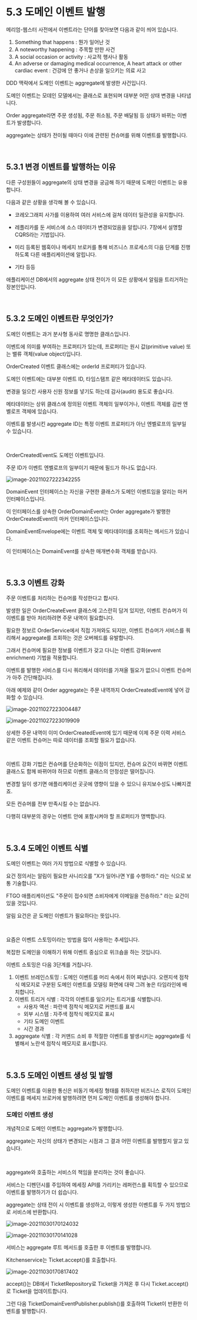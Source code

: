 # 5.3 도메인 이벤트 발행

메리엄-웹스터 사전에서 이벤트라는 단어를 찾아보면 다음과 같이 씌어 있습니다.

1. Something that happens : 뭔가 일어난 것
2. A noteworthy happening : 주목할 만한 사건
3. A social occasion or activity : 사교적 행사나 활동
4. An adverse or damaging medical occurrence, A heart attack or other cardiac event : 건강에 안 좋거나 손상을 일으키는 의료 사고



DDD 맥락에서 도메인 이벤트는 aggregate에 발생한 사건입니다.

도메인 이벤트는 모데인 모델에서는 클래스로 표현되며 대부분 어떤 상태 변경을 나타냅니다.

Order aggregate라면 주문 생성됨, 주문 취소됨, 주문 배달됨 등 상태가 바뀌는 이벤트가 발생합니다.

aggregate는 상태가 전이될 때마다 이에 관련된 컨슈머를 위해 이벤트를 발행합니다.

<br>

## 5.3.1 변경 이벤트를 발행하는 이유

다른 구성원들이 aggregate의 상태 변경을 궁금해 하기 때문에 도메인 이벤트는 유용합니다.

다음과 같은 상황을 생각해 볼 수 있습니다.

* 코레오그래피 사가를 이용하여 여러 서비스에 걸쳐 데이터 일관성을 유지합니다.
* 레플리카를 둔 서비스에 소스 데이터가 변경되었음을 알립니다. 7장에서 설명할 CQRS라는 기법입니다.
* 미리 등록된 웹훅이나 메세지 브로커를 통해 비즈니스 프로세스의 다음 단계를 진행하도록 다른 애플리케이션에 알립니다.

* 기타 등등



애플리케이션 DB에서의 aggregate 상태 전이가 이 모든 상황에서 알림을 트리거하는 장본인입니다.

<br>

## 5.3.2 도메인 이벤트란 무엇인가?

도메인 이벤트는 과거 분사형 동사로 명명한 클래스입니다.

이벤트에 의미를 부여하는 프로퍼티가 있는데, 프로퍼티는 원시 값(primitive value) 또는 밸류 객체(value object)입니다.

OrderCreated 이벤트 클래스에는 orderId 프로퍼티가 있습니다.

도메인 이벤트에는 대부분 이벤트 ID, 타임스탬프 같은 메타데이터도 있습니다.

변경을 일으킨 사용자 신원 정보를 넣기도 하는데 감사(audit) 용도로 좋습니다.

메타데이터는 상위 클래스에 정의된 이벤트 객체의 일부이거나, 이벤트 객체를 감싼 엔벨로프 객체에 있습니다.

이벤트를 발생시킨 aggregate ID는 특정 이벤트 프로퍼티가 아닌 엔벨로프의 일부일 수 있습니다.

<br>

OrderCreatedEvent도 도메인 이벤트입니다.

주문 ID가 이벤트 엔벨로프의 일부이기 때문에 필드가 하나도 없습니다.

![image-20211027222342255](../images/Chapter04/order_created_event.png)

DomainEvent 인터페이스는 자신을 구현한 클래스가 도메인 이벤트임을 알리는 마커 인터페이스입니다.

이 인터페이스를 상속한 OrderDomainEvent는 Order aggregate가 발행한 OrderCreatedEvent의 마커 인터페이스입니다.

DomainEventEnvelope에는 이벤트 객체 및 메타데이터를 조회하는 메서드가 있습니다.

이 인터페이스는 DomainEvent를 상속한 매개변수화 객체를 받습니다.

<br>

## 5.3.3 이벤트 강화

주문 이벤트를 처리하는 컨슈머를 작성한다고 합시다.

발생한 일은 OrderCreateEvent 클래스에 고스란히 담겨 있지만, 이벤트 컨슈머가 이 이벤트를 받아 처리하려면 주문 내역이 필요합니다.

필요한 정보르 OrderService에서 직접 가져와도 되지만, 이벤트 컨슈머가 서비스를 쿼리해서 aggregate를 조회하는 것은 오버헤드를 유발합니다.

그래서  컨슈머에 필요한 정보를 이벤트가 갖고 다니는 이벤트 강화(event enrichment) 기법을 적용합니다.

이벤트를 발행한 서비스를 다시 쿼리해서 데이터를 가져올 필요가 없으니 이벤트 컨슈머가 아주 간단해집니다.

아래 예제와 같이 Order aggregate는 주문 내역까지 OrderCreatedEvent에 넣어 강화할 수 있습니다.

![image-20211027223004487](../images/Chapter05/enrichmented_order_created_event1.png)

![image-20211027223019909](../images/Chapter05/enrichmented_order_created_event2.png)

상세한 주문 내역이 이미 OrderCreatedEvent에 있기 때문에 이제 주문 이력 서비스 같은 이벤트 컨슈머는 따로 데이터를 조회할 필요가 없습니다.

<br>

이벤트 강화 기법은 컨슈머를 단순화하는 이점이 있지만, 컨슈머 요건이 바뀌면 이벤트 클래스도 함께 바뀌어야 하므로 이벤트 클래스의 안정성은 떨어집니다.

변경할 일이 생기면 애플리케이션 곳곳에 영향이 있을 수 있으니 유지보수성도 나빠지겠죠.

모든 컨슈머를 전부 만족시킬 수는 없습니다.

다행히 대부분의 경우는 이벤트 안에 포함시켜야 할 프로퍼티가 명백합니다.

<br>

## 5.3.4 도메인 이벤트 식별

도메인 이벤트는 여러 가지 방법으로 식별할 수 있습니다.

요건 정의서는 알림이 필요한 사니리오를 "X가 일어나면 Y를 수행하라." 라는 식으로 보통 기술합니다.

FTGO 애플리케이션도 "주문이 접수되면 소비자에게 이메일을 전송하라." 라는 요건이 있을 것입니다.

알림 요건은 곧 도메인 이벤트가 필요하다는 뜻입니다.

<br>

요즘은 이벤트 스토밍이라는 방법을 많이 사용하는 추세입니다.

복잡한 도메인을 이해하기 위해 이벤트 중심으로 위크숍을 하는 것입니다.

이벤트 소토밍은 다음 3단계를 거칩니다.

1. 이벤트 브레인스토밍 : 도메인 이벤트를 머리 속에서 쥐어 짜냅니다. 오렌지색 점착식 메모지로 구분된 도메인 이벤트를 모델링 화면에 대략 그려 놓은 타임라인에 배치합니다.
2. 이벤트 트리거 식별 : 각각의 이벤트를 일으키는 트리거를 식별합니다.
   * 사용자 액션 : 파란색 점착식 메모지로 커맨드를 표시
   * 외부 시스템 : 자주색 점착식 메모지로 표시
   * 기타 도메인 이벤트
   * 시간 경과
3. aggregate 식별 : 각 커맨드 소비 후 적절한 이벤트를 발생시키는 aggregate를 식별해서 노란색 점착식 메모지로 표시합니다.

<br>

## 5.3.5 도메인 이벤트 생성 및 발행

도메인 이벤트를 이용한 통신은 비동기 메세징 형태를 취하지만 비즈니스 로직이 도메인 이벤트를 메세지 브로커에 발행하려면 먼저 도메인 이벤트를 생성해야 합니다.

### 도메인 이벤트 생성

개념적으로 도메인 이벤트는 aggregate가 발행합니다.

aggregate는 자신의 상태가 변경되는 시점과 그 결과 어떤 이벤트를 발행할지 알고 있습니다.

<br>

aggregate와 호출하는 서비스의 책임을 분리하는 것이 좋습니다.

서비스는 디펜던시를 주입하여 메세징 API를 가리키는 레퍼런스를 획득할 수 있으므로 이벤트를 발행하기가 더 쉽습니다.

aggregate는 상태 전이 시 이벤트를 생성하고, 이렇게 생성한 이벤트를 두 가지 방법으로 서비스에 반환합니다.

![image-20211030170124032](../images/Chapter05/ticket_aggregate1.png)

![image-20211030170141028](../images/Chapter05/ticket_aggregate2.png)

서비스는 aggregate 루트 메서드를 호출한 후 이벤트를 발행합니다.



Kitchenservice는 Ticket.accept()를 호출합니다.

![image-20211030170817402](../images/Chapter05/kichen_service.png)

accept()는 DB에서 TicketRepository로 Ticket을 가져온 후 다시 Ticket.accept()로 Ticket을 업데이트합니다.

그런 다음 TicketDomainEventPublisher.publish()를 호출하여 Ticket이 반환한 이벤트를 발행합니다.
